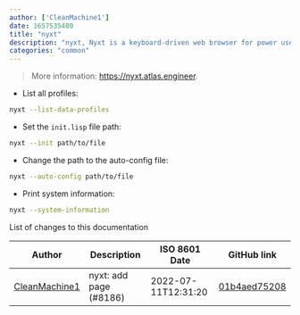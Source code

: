 ```yaml
---
author: ['CleanMachine1']
date: 1657535480
title: "nyxt"
description: "nyxt, Nyxt is a keyboard-driven web browser for power users."
categories: "common"
---
```

> More information: <https://nyxt.atlas.engineer>.

- List all profiles:

```bash
nyxt --list-data-profiles
```

- Set the `init.lisp` file path:

```bash
nyxt --init path/to/file
```

- Change the path to the auto-config file:

```bash
nyxt --auto-config path/to/file
```

- Print system information:

```bash
nyxt --system-information
```
List of changes to this documentation


Author | Description | ISO 8601 Date | GitHub link
------|-----|-----|-----
[CleanMachine1](mailto:78213164+CleanMachine1@users.noreply.github.com) | nyxt: add page (#8186) | 2022-07-11T12:31:20 | [01b4aed75208](https://github.com/tldr-pages/tldr/commit/01b4aed75208955fa34c35928d54a79add0268d6)

